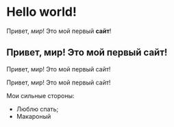 # Hello world!

Привет, *мир*! Это мой первый __сайт__!

## Привет, мир! Это мой первый сайт!

Привет, мир! Это мой первый сайт!

Привет, мир! Это мой первый сайт!

Мои сильные стороны:
- Люблю спать;
- Макароный
